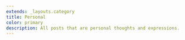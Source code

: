 ```yaml
---
extends: _layouts.category
title: Personal
color: primary
description: All posts that are personal thoughts and expressions.
---
```

